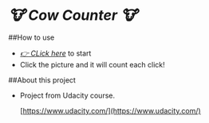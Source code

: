 # _:cow: Cow Counter :cow:_ 

##How to use
* _[:point_right: CLick here](https://sky0cean.github.io/cowcounter/index.html)_ to start 
* Click the picture and it will count each click!

##About this project 

* Project from Udacity course. 

  [https://www.udacity.com/](https://www.udacity.com/) 


